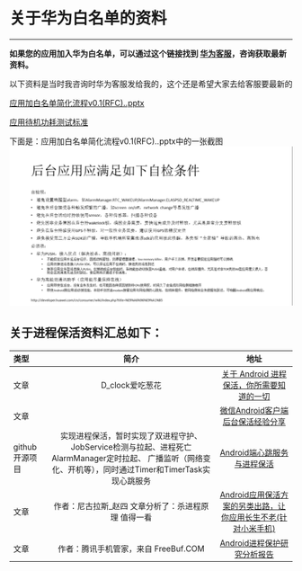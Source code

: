  # 关于华为白名单的资料
-----
**如果您的应用加入华为白名单，可以通过这个链接找到 [华为客服](http://developer.huawei.com/consumer/cn/wiki/index.php?title=%E5%AE%A2%E6%9C%8D%E8%81%94%E7%B3%BB%E6%96%B9%E5%BC%8F)，咨询获取最新资料。**

以下资料是当时我咨询时华为客服发给我的，这个还是希望大家去给客服要最新的

[应用加白名单简化流程v0.1(RFC)..pptx](https://github.com/852172891/Android-/blob/master/%E5%BA%94%E7%94%A8%E5%8A%A0%E7%99%BD%E5%90%8D%E5%8D%95%E7%AE%80%E5%8C%96%E6%B5%81%E7%A8%8Bv0.1(RFC)..pptx)

[应用待机功耗测试标准](https://github.com/852172891/Android-/blob/master/platformRules-0330.xlsx)

下面是：应用加白名单简化流程v0.1(RFC)..pptx中的一张截图
![](https://github.com/852172891/Android-/blob/master/%E5%8D%8E%E4%B8%BA%E7%99%BD%E5%90%8D%E5%8D%95.png)


关于进程保活资料汇总如下：
-------------


|类型| 	简介 |	地址
|:----------|:-----------:|:------:|
|文章|D_clock爱吃葱花|[关于 Android 进程保活，你所需要知道的一切](http://www.jianshu.com/p/63aafe3c12af)|
|文章||[微信Android客户端后台保活经验分享](http://www.infoq.com/cn/articles/wechat-android-background-keep-alive)|
|github开源项目|实现进程保活，暂时实现了双进程守护、JobService检测与拉起、进程死亡AlarmManager定时拉起、 广播监听（网络变化、开机等），同时通过Timer和TimerTask实现心跳服务|[Android端心跳服务与进程保活](https://github.com/sunfusheng/DaemonService)|
|文章|作者：尼古拉斯_赵四  文章分析了：杀进程原理 值得一看|[Android应用保活方案的另类出路，让你应用长生不老(针对小米手机)](https://blog.csdn.net/jiangwei0910410003/article/details/82558465)|
|文章|作者：腾讯手机管家，来自 FreeBuf.COM|[ Android进程保护研究分析报告 ](https://www.freebuf.com/articles/paper/185466.html)|

